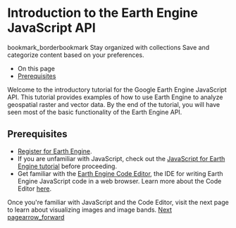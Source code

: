  
#  Introduction to the Earth Engine JavaScript API
bookmark_borderbookmark Stay organized with collections  Save and categorize content based on your preferences. 
  * On this page
  * [Prerequisites](https://developers.google.com/earth-engine/tutorials/tutorial_api_01#prerequisites)


Welcome to the introductory tutorial for the Google Earth Engine JavaScript API. This tutorial provides examples of how to use Earth Engine to analyze geospatial raster and vector data. By the end of the tutorial, you will have seen most of the basic functionality of the Earth Engine API.
## Prerequisites
  * [Register for Earth Engine](https://console.cloud.google.com/earth-engine). 
  * If you are unfamiliar with JavaScript, check out the [JavaScript for Earth Engine tutorial](https://developers.google.com/earth-engine/tutorials/tutorial_js_01) before proceeding.
  * Get familiar with the [Earth Engine Code Editor](https://code.earthengine.google.com), the IDE for writing Earth Engine JavaScript code in a web browser. Learn more about the Code Editor [here](https://developers.google.com/earth-engine/guides/playground).


Once you're familiar with JavaScript and the Code Editor, visit the next page to learn about visualizing images and image bands.
[ Next pagearrow_forward](https://developers.google.com/earth-engine/tutorials/tutorial_api_02)
